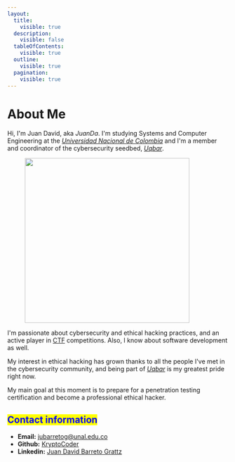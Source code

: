 ```yaml
---
layout:
  title:
    visible: true
  description:
    visible: false
  tableOfContents:
    visible: true
  outline:
    visible: true
  pagination:
    visible: true
---
```


# About Me

Hi, I'm Juan David, aka _JuanDa_. I'm studying Systems and Computer Engineering at the [_Universidad Nacional de Colombia_](https://unal.edu.co/) and I'm a member and coordinator of the cybersecurity seedbed, [_Uqbar_](https://www.instagram.com/uqbarun/).

<figure><img src="../.gitbook/assets/image (18) (1) (1) (1).png" alt="" width="375"><figcaption></figcaption></figure>

I'm passionate about cybersecurity and ethical hacking practices, and an active player in [CTF](../practical-skill-development/capture-the-flag-ctf-competitions.md) competitions. Also, I know about software development as well.

My interest in ethical hacking has grown thanks to all the people I've met in the cybersecurity community, and being part of [_Uqbar_](https://www.instagram.com/uqbarun/) is my greatest pride right now.

My main goal at this moment is to prepare for a penetration testing certification and become a professional ethical hacker.

## <mark style="color:blue;">Contact information</mark>

* **Email:** [jubarretog@unal.edu.co](https://app.gitbook.com/u/cdbSbVEtWCP0IKRHa0p28S49E1o2)
* **Github:** [KryptoCoder](https://github.com/jubarretog)
* **Linkedin:** [Juan David Barreto Grattz](https://www.linkedin.com/in/juan-david-barreto-grattz/)
